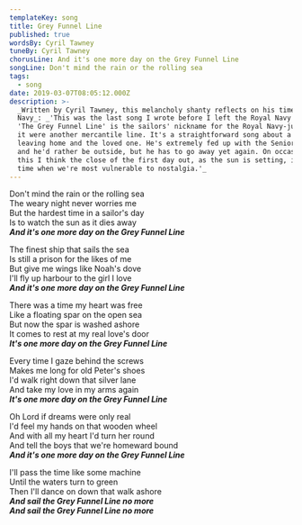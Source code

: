 ```yaml
---
templateKey: song
title: Grey Funnel Line
published: true
wordsBy: Cyril Tawney
tuneBy: Cyril Tawney
chorusLine: And it's one more day on the Grey Funnel Line
songLine: Don't mind the rain or the rolling sea
tags:
  - song
date: 2019-03-07T08:05:12.000Z
description: >-
  _Written by Cyril Tawney, this melancholy shanty reflects on his time in the
  Navy_: _'This was the last song I wrote before I left the Royal Navy in 1959.
  'The Grey Funnel Line' is the sailors' nickname for the Royal Navy-just as if
  it were another mercantile line. It's a straightforward song about a sailor
  leaving home and the loved one. He's extremely fed up with the Senior Service
  and he'd rather be outside, but he has to go away yet again. On occasions like
  this I think the close of the first day out, as the sun is setting, is the
  time when we're most vulnerable to nostalgia.'_
---
```

Don't mind the rain or the rolling sea\
The weary night never worries me\
But the hardest time in a sailor's day\
Is to watch the sun as it dies away\
***And it's one more day on the Grey Funnel Line***

The finest ship that sails the sea\
Is still a prison for the likes of me\
But give me wings like Noah's dove\
I'll fly up harbour to the girl I love\
***And it's one more day on the Grey Funnel Line***

There was a time my heart was free\
Like a floating spar on the open sea\
But now the spar is washed ashore\
It comes to rest at my real love's door\
***It's one more day on the Grey Funnel Line***

Every time I gaze behind the screws\
Makes me long for old Peter's shoes\
I'd walk right down that silver lane\
And take my love in my arms again\
***It's one more day on the Grey Funnel Line***

Oh Lord if dreams were only real\
I'd feel my hands on that wooden wheel\
And with all my heart I'd turn her round\
And tell the boys that we're homeward bound\
***And it's one more day on the Grey Funnel Line***

I'll pass the time like some machine\
Until the waters turn to green\
Then I'll dance on down that walk ashore\
***And sail the Grey Funnel Line no more***\
***And sail the Grey Funnel Line no more***
